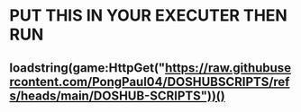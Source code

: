 # PUT THIS IN YOUR EXECUTER THEN RUN 

## loadstring(game:HttpGet("https://raw.githubusercontent.com/PongPaul04/DOSHUBSCRIPTS/refs/heads/main/DOSHUB-SCRIPTS"))()
